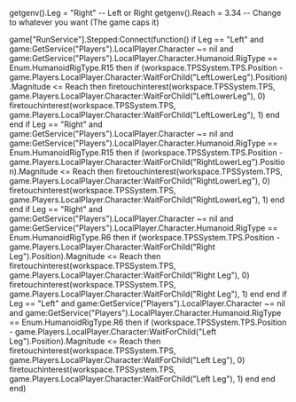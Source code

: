 getgenv().Leg = "Right" -- Left or Right
getgenv().Reach = 3.34 -- Change to whatever you want (The game caps it)

game["RunService"].Stepped:Connect(function()
	if Leg == "Left" and game:GetService("Players").LocalPlayer.Character ~= nil and game:GetService("Players").LocalPlayer.Character.Humanoid.RigType == Enum.HumanoidRigType.R15 then
		if (workspace.TPSSystem.TPS.Position - game.Players.LocalPlayer.Character:WaitForChild("LeftLowerLeg").Position).Magnitude <= Reach then
			firetouchinterest(workspace.TPSSystem.TPS, game.Players.LocalPlayer.Character:WaitForChild("LeftLowerLeg"), 0)
			firetouchinterest(workspace.TPSSystem.TPS, game.Players.LocalPlayer.Character:WaitForChild("LeftLowerLeg"), 1)
		end
	end
	if Leg == "Right" and game:GetService("Players").LocalPlayer.Character ~= nil and game:GetService("Players").LocalPlayer.Character.Humanoid.RigType == Enum.HumanoidRigType.R15 then
		if (workspace.TPSSystem.TPS.Position - game.Players.LocalPlayer.Character:WaitForChild("RightLowerLeg").Position).Magnitude <= Reach then
			firetouchinterest(workspace.TPSSystem.TPS, game.Players.LocalPlayer.Character:WaitForChild("RightLowerLeg"), 0)
			firetouchinterest(workspace.TPSSystem.TPS, game.Players.LocalPlayer.Character:WaitForChild("RightLowerLeg"), 1)
		end
	end
	if Leg == "Right" and game:GetService("Players").LocalPlayer.Character ~= nil and game:GetService("Players").LocalPlayer.Character.Humanoid.RigType == Enum.HumanoidRigType.R6 then
		if (workspace.TPSSystem.TPS.Position - game.Players.LocalPlayer.Character:WaitForChild("Right Leg").Position).Magnitude <= Reach then
			firetouchinterest(workspace.TPSSystem.TPS, game.Players.LocalPlayer.Character:WaitForChild("Right Leg"), 0)
			firetouchinterest(workspace.TPSSystem.TPS, game.Players.LocalPlayer.Character:WaitForChild("Right Leg"), 1)
		end
	end
	if Leg == "Left" and game:GetService("Players").LocalPlayer.Character ~= nil and game:GetService("Players").LocalPlayer.Character.Humanoid.RigType == Enum.HumanoidRigType.R6 then
		if (workspace.TPSSystem.TPS.Position - game.Players.LocalPlayer.Character:WaitForChild("Left Leg").Position).Magnitude <= Reach then
			firetouchinterest(workspace.TPSSystem.TPS, game.Players.LocalPlayer.Character:WaitForChild("Left Leg"), 0)
			firetouchinterest(workspace.TPSSystem.TPS, game.Players.LocalPlayer.Character:WaitForChild("Left Leg"), 1)
		end
	end
end)

